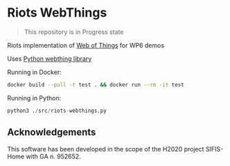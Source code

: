 # Riots WebThings

> This repository is in Progress state

Riots implementation of [Web of Things](https://www.w3.org/WoT/wg/) for WP6 demos

Uses [Python webthing library]([https://github.com/WebThingsIO/webthing-python)

Running in Docker:
```bash
docker build --pull -t test . && docker run --rm -it test
```


Running in Python:
```python
python3 ./src/riots-webthings.py
```


## Acknowledgements

This software has been developed in the scope of the H2020 project SIFIS-Home with GA n. 952652.
